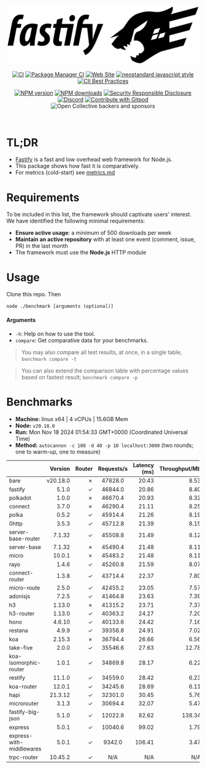 <div align="center"> <a href="https://fastify.dev/">
    <img
      src="https://github.com/fastify/graphics/raw/HEAD/fastify-landscape-outlined.svg"
      width="650"
      height="auto"
    />
  </a>
</div>

<div align="center">

[![CI](https://github.com/fastify/fastify/actions/workflows/ci.yml/badge.svg)](https://github.com/fastify/fastify/actions/workflows/ci.yml)
[![Package Manager
CI](https://github.com/fastify/fastify/workflows/package-manager-ci/badge.svg?branch=main)](https://github.com/fastify/fastify/actions/workflows/package-manager-ci.yml)
[![Web
SIte](https://github.com/fastify/fastify/workflows/website/badge.svg?branch=main)](https://github.com/fastify/fastify/actions/workflows/website.yml)
[![neostandard javascript style](https://img.shields.io/badge/code_style-neostandard-brightgreen?style=flat)](https://github.com/neostandard/neostandard)
[![CII Best Practices](https://bestpractices.coreinfrastructure.org/projects/7585/badge)](https://bestpractices.coreinfrastructure.org/projects/7585)

</div>

<div align="center">

[![NPM
version](https://img.shields.io/npm/v/fastify.svg?style=flat)](https://www.npmjs.com/package/fastify)
[![NPM
downloads](https://img.shields.io/npm/dm/fastify.svg?style=flat)](https://www.npmjs.com/package/fastify)
[![Security Responsible
Disclosure](https://img.shields.io/badge/Security-Responsible%20Disclosure-yellow.svg)](https://github.com/fastify/fastify/blob/main/SECURITY.md)
[![Discord](https://img.shields.io/discord/725613461949906985)](https://discord.gg/fastify)
[![Contribute with Gitpod](https://img.shields.io/badge/Contribute%20with-Gitpod-908a85?logo=gitpod&color=blue)](https://gitpod.io/#https://github.com/fastify/fastify)
![Open Collective backers and sponsors](https://img.shields.io/opencollective/all/fastify)

</div>

<br />

# TL;DR

* [Fastify](https://github.com/fastify/fastify) is a fast and low overhead web framework for Node.js.
* This package shows how fast it is comparatively.
* For metrics (cold-start) see [metrics.md](./METRICS.md)

# Requirements

To be included in this list, the framework should captivate users' interest. We have identified the following minimal requirements:
- **Ensure active usage**: a minimum of 500 downloads per week
- **Maintain an active repository** with at least one event (comment, issue, PR) in the last month
- The framework must use the **Node.js** HTTP module

# Usage

Clone this repo. Then

```
node ./benchmark [arguments (optional)]
```

#### Arguments

* `-h`: Help on how to use the tool.
* `compare`: Get comparative data for your benchmarks.

> You may also compare all test results, at once, in a single table; `benchmark compare -t`

> You can also extend the comparison table with percentage values based on fastest result; `benchmark compare -p`
# Benchmarks

* __Machine:__ linux x64 | 4 vCPUs | 15.6GB Mem
* __Node:__ `v20.18.0`
* __Run:__ Mon Nov 18 2024 01:54:33 GMT+0000 (Coordinated Universal Time)
* __Method:__ `autocannon -c 100 -d 40 -p 10 localhost:3000` (two rounds; one to warm-up, one to measure)

|                          | Version  | Router | Requests/s | Latency (ms) | Throughput/Mb |
| :--                      | --:      | --:    | :-:        | --:          | --:           |
| bare                     | v20.18.0 | ✗      | 47828.0    | 20.43        | 8.53          |
| fastify                  | 5.1.0    | ✓      | 46844.0    | 20.86        | 8.40          |
| polkadot                 | 1.0.0    | ✗      | 46670.4    | 20.93        | 8.32          |
| connect                  | 3.7.0    | ✗      | 46290.4    | 21.11        | 8.25          |
| polka                    | 0.5.2    | ✓      | 45914.4    | 21.26        | 8.19          |
| 0http                    | 3.5.3    | ✓      | 45712.8    | 21.39        | 8.15          |
| server-base-router       | 7.1.32   | ✓      | 45508.8    | 21.49        | 8.12          |
| server-base              | 7.1.32   | ✗      | 45490.4    | 21.48        | 8.11          |
| micro                    | 10.0.1   | ✗      | 45483.2    | 21.48        | 8.11          |
| rayo                     | 1.4.6    | ✓      | 45260.8    | 21.59        | 8.07          |
| connect-router           | 1.3.8    | ✓      | 43714.4    | 22.37        | 7.80          |
| micro-route              | 2.5.0    | ✓      | 42455.2    | 23.05        | 7.57          |
| adonisjs                 | 7.2.5    | ✓      | 41464.8    | 23.63        | 7.39          |
| h3                       | 1.13.0   | ✗      | 41315.2    | 23.71        | 7.37          |
| h3-router                | 1.13.0   | ✓      | 40363.2    | 24.27        | 7.20          |
| hono                     | 4.6.10   | ✓      | 40133.6    | 24.42        | 7.16          |
| restana                  | 4.9.9    | ✓      | 39356.8    | 24.91        | 7.02          |
| koa                      | 2.15.3   | ✗      | 36794.4    | 26.66        | 6.56          |
| take-five                | 2.0.0    | ✓      | 35546.6    | 27.63        | 12.78         |
| koa-isomorphic-router    | 1.0.1    | ✓      | 34869.8    | 28.17        | 6.22          |
| restify                  | 11.1.0   | ✓      | 34559.0    | 28.42        | 6.23          |
| koa-router               | 12.0.1   | ✓      | 34245.6    | 28.69        | 6.11          |
| hapi                     | 21.3.12  | ✓      | 32301.0    | 30.45        | 5.76          |
| microrouter              | 3.1.3    | ✓      | 30694.4    | 32.07        | 5.47          |
| fastify-big-json         | 5.1.0    | ✓      | 12022.8    | 82.62        | 138.34        |
| express                  | 5.0.1    | ✓      | 10040.6    | 99.02        | 1.79          |
| express-with-middlewares | 5.0.1    | ✓      | 9342.0     | 106.41       | 3.47          |
| trpc-router              | 10.45.2  | ✓      | N/A        | N/A          | N/A           |
